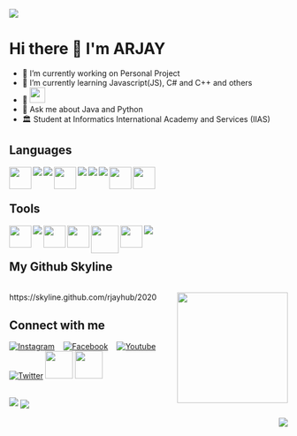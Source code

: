 ![](https://github.com/rjayhub)

# Hi there 👋  I'm ARJAY 

* 🔭 I’m currently working on Personal Project
* 🌱 I’m currently learning Javascript(JS), C# and C++ and others
* 👯 <img src="https://emojis.slackmojis.com/emojis/images/1621024394/39092/cat-roll.gif?1621024394" width="28" />
* 💬 Ask me about Java and Python
* 🏛️ Student at Informatics International Academy and Services (IIAS)

## Languages 
<div>
<img align="left" height="40" width="40" src='https://github.com/RaghavK16/RaghavK16/blob/master/images/python2.png'/>
<img align="left" src="https://img.icons8.com/color/40/000000/c-programming.png"/>
<img align="left" src="https://img.icons8.com/color/40/000000/c-plus-plus-logo.png"/>
<img align="left" height="40" width="40" src="https://www.freeiconspng.com/uploads/c-logo-icon-18.png"/>
<img align="left" src="https://img.icons8.com/color/40/000000/java-coffee-cup-logo.png"/>
<img align="left" src="https://img.icons8.com/color/40/000000/html-5.png"/>
<img align="left" src="https://img.icons8.com/color/40/000000/css3.png"/>
<img align="left" height="40" src="https://www.logo.wine/a/logo/MySQL/MySQL-Logo.wine.svg">
<img align="left" height="40" width="40" src='https://github.com/RaghavK16/RaghavK16/blob/master/images/js.svg'/> 
</div>
<br><br>

## Tools

<div>
<img align="left" height="40" width="40" src="https://cdn.iconscout.com/icon/free/png-512/netbeans-458155.png"/>
<img src="https://img.icons8.com/fluent/40/000000/visual-studio-code-2019.png"/>
<img align="left" src="https://img.icons8.com/fluent/40/000000/github.png"/>
<img align="left" height="40" width="40" src="https://banner2.cleanpng.com/20180919/eh/kisspng-einfhrung-in-java-mit-bluej-objektorientierte-p-our-technologies-5ba30c32b81bf3.4965740315374121467541.jpg"/>
<img align="left" height="40" src="https://www.clipartmax.com/png/middle/358-3582330_brackets-free-icon-brackets.png"/>
<img align="left" height="50" width="50" src="https://icon-library.com/icon/unity-icon-1.html.html"/>
<img align="left" width="40" src="https://p1.hiclipart.com/preview/736/783/702/macos-app-icons-android-studio-png-icon.jpg"/>
<br><br>
</div>

## My Github Skyline

<br>
https://skyline.github.com/rjayhub/2020  
<img align='right' src='https://user-images.githubusercontent.com/5713670/87202985-820dcb80-c2b6-11ea-9f56-7ec461c497c3.gif' width='200'>
  
## Connect with me

[![Instagram](https://img.icons8.com/ios/40/000000/instagram-new--v2.png)](https://www.instagram.com/arjayqwerty/)&nbsp;&nbsp;&nbsp;
[![Facebook](https://img.icons8.com/android/40/000000/facebook-new.png)](https://web.facebook.com/radioactiveware)&nbsp;&nbsp;&nbsp;
[![Youtube](https://img.icons8.com/small/40/000000/youtube.png)](https://www.youtube.com/channel/)&nbsp;&nbsp;&nbsp;
[![Twitter](https://img.icons8.com/android/40/000000/twitter.png)](https://twitter.com/arjayquinlog)
[<img height="50" src="https://img.icons8.com/windows/452/hackerrank.png"/>](https://www.hackerrank.com/arjay)
[<img width="50" height="50" src="https://img.icons8.com/metro/26/000000/linkedin.png"/>](https://www.linkedin.com/in/arjay/)
<br>
<br>

<img src="https://github-readme-stats.vercel.app/api?username=rjayhub&&show_icons=true&title_color=ffffff&icon_color=bb2acf&text_color=daf7dc&bg_color=191919" />
<img align="center" src="https://github-readme-stats.vercel.app/api/top-langs/?username=rjayhub&layout=compact&theme=radical" />
<br>
<br>

<img src="https://i.pinimg.com/originals/8d/4b/77/8d4b77c44b7a68c0fd609411e2c0ec3c.gif" align="right">
